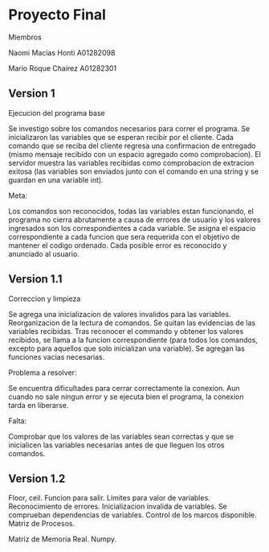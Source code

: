 # Proyecto Final
Miembros

Naomi Macias Honti A01282098

Mario Roque Chairez A01282301

## Version 1
Ejecucion del programa base

Se investigo sobre los comandos necesarios para correr el programa.
Se inicializaron las variables que se esperan recibir por el cliente.
Cada comando que se reciba del cliente regresa una confirmacion de entregado (mismo mensaje recibido con un espacio agregado
como comprobacion).
El servidor muestra las variables recibidas como comprobacion de extracion exitosa (las variables son enviados junto con el
comando en una string y se guardan en una variable int).

Meta:

Los comandos son reconocidos, todas las variables estan funcionando, el programa no cierra abrutamente a causa de errores
de usuario y los valores ingresados son los correspondientes a cada variable. Se asigna el espacio correspondiente a cada
funcion que sera requerida con el objetivo de mantener el codigo ordenado. Cada posible error es reconocido y anunciado
al usuario.

## Version 1.1
Correccion y limpieza

Se agrega una inicializacion de valores invalidos para las variables.
Reorganizacion de la lectura de comandos.
Se quitan las evidencias de las variables recibidas.
Tras reconocer el commando y obtener los valores recibidos, se llama a la funcion correspondiente (para todos los comandos,
excepto para aquellos que solo inicializan una variable).
Se agregan las funciones vacias necesarias.

Problema a resolver:

Se encuentra dificultades para cerrar correctamente la conexion. Aun cuando no sale ningun error y se ejecuta bien el
programa, la conexion tarda en liberarse.

Falta:

Comprobar que los valores de las variables sean correctas y que se inicialicen las variables necesarias antes de que lleguen
los otros comandos.

## Version 1.2


Floor, ceil. Funcion para salir. Limites para valor de variables. Reconocimiento de errores. Inicializacion invalida de variables. Se comprueban dependencias de variables. Control de los marcos disponible. Matriz de Procesos.

Matriz de Memoria Real. Numpy.
